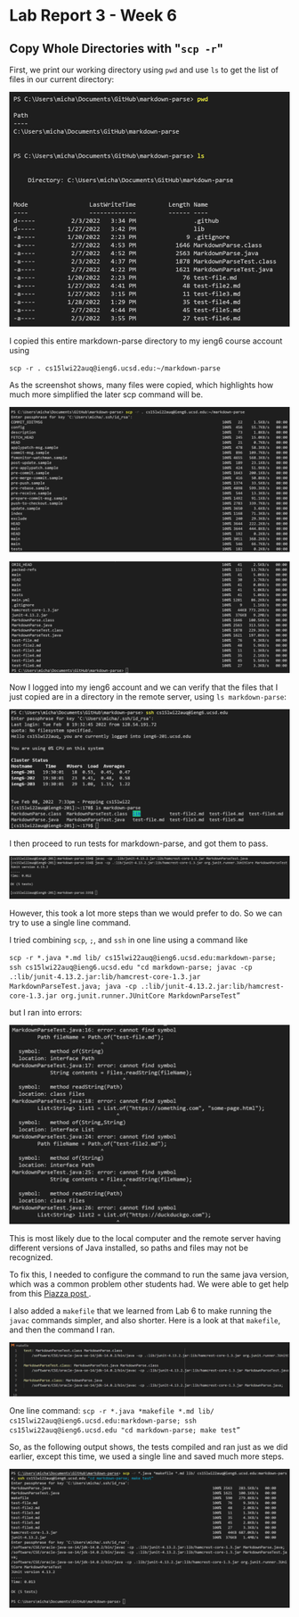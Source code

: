 # Lab Report 3 - Week 6

## Copy Whole Directories with "`scp -r`"

First, we print our working directory using `pwd` and use `ls` to get the list of files in our current directory:

![Image](cwd1.png) 

I copied this entire markdown-parse directory to my ieng6 course account using

`scp -r . cs15lwi22auq@ieng6.ucsd.edu:~/markdown-parse`

As the screenshot shows, many files were copied, which highlights how much more simplified the later scp command will be.

![Image](cwd2.png)

![Image](cwd2.1.png)

Now I logged into my ieng6 account and we can verify that the files that I just copied are in a directory in the remote server, using `ls markdown-parse`:

![Image](cwd3.png)

I then proceed to run tests for markdown-parse, and got them to pass. 

![Image](cwd_manual.png)

However, this took a lot more steps than we would prefer to do. So we can try to use a single line command.

I tried combining `scp`, `;`, and `ssh` in one line using a command like

`scp -r *.java *.md lib/ cs15lwi22auq@ieng6.ucsd.edu:markdown-parse; ssh cs15lwi22auq@ieng6.ucsd.edu "cd markdown-parse; javac -cp .:lib/junit-4.13.2.jar:lib/hamcrest-core-1.3.jar MarkdownParseTest.java; java -cp .:lib/junit-4.13.2.jar:lib/hamcrest-core-1.3.jar org.junit.runner.JUnitCore MarkdownParseTest”`

but I ran into errors: 


![Image](cwd_onelineerror.png)

This is most likely due to the local computer and the remote server having different versions of Java installed, so paths and files may not be recognized.

To fix this, I needed to configure the command to run the same java version, which was a common problem other students had. We were able to get help from this [Piazza post ](https://piazza.com/class/kxs0toocqhv4og?cid=354).

I also added a `makefile` that we learned from Lab 6 to make running the `javac` commands simpler, and also shorter. Here is a look at that `makefile`, and then the command I ran.

![Image](cwd_makefile.png)

One line command: `scp -r *.java *makefile *.md lib/ cs15lwi22auq@ieng6.ucsd.edu:markdown-parse; ssh cs15lwi22auq@ieng6.ucsd.edu "cd markdown-parse; make test”`

So, as the following output shows, the tests compiled and ran just as we did earlier, except this time, we used a single line and saved much more steps.

![Image](cwd_oneline.png)

